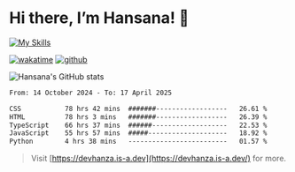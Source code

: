 # Hi there, I’m Hansana! 👋

[![My Skills](https://skillicons.dev/icons?i=js,ts,react,angular,nodejs,py,wordpress,css,html)](https://hansana.is-a.dev)

[![wakatime](https://wakatime.com/badge/user/cf3817f9-1dca-4dc8-876a-c4ae6f6942cc.svg)](https://wakatime.com/@cf3817f9-1dca-4dc8-876a-c4ae6f6942cc)
[![github](https://img.shields.io/github/followers/DevHanza?logo=github&style=plastic)](https://github.com/DevHanza?tab=followers)

![Hansana's GitHub stats](https://github-readme-stats.vercel.app/api?username=DevHanza\&hide=issues\&show_icons=true&theme=dark)

<!--START_SECTION:waka-->

```txt
From: 14 October 2024 - To: 17 April 2025

CSS           78 hrs 42 mins  #######------------------   26.61 %
HTML          78 hrs 3 mins   #######------------------   26.39 %
TypeScript    66 hrs 37 mins  ######-------------------   22.53 %
JavaScript    55 hrs 57 mins  #####--------------------   18.92 %
Python        4 hrs 38 mins   -------------------------   01.57 %
```

<!--END_SECTION:waka-->

> Visit [https://devhanza.is-a.dev](https://devhanza.is-a.dev/) for more.
